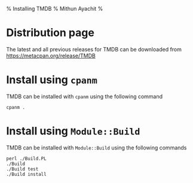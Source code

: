 % Installing TMDB
% Mithun Ayachit
%

# Distribution page

The latest and all previous releases for TMDB can be downloaded from
https://metacpan.org/release/TMDB

# Install using `cpanm`

TMDB can be installed with `cpanm` using the following command

    cpanm .

# Install using `Module::Build`

TMDB can be installed with `Module::Build` using the following commands

    perl ./Build.PL
    ./Build
    ./Build test
    ./Build install
